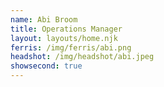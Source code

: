 ```yaml
---
name: Abi Broom
title: Operations Manager
layout: layouts/home.njk
ferris: /img/ferris/abi.png
headshot: /img/headshot/abi.jpeg
showsecond: true
---
```

